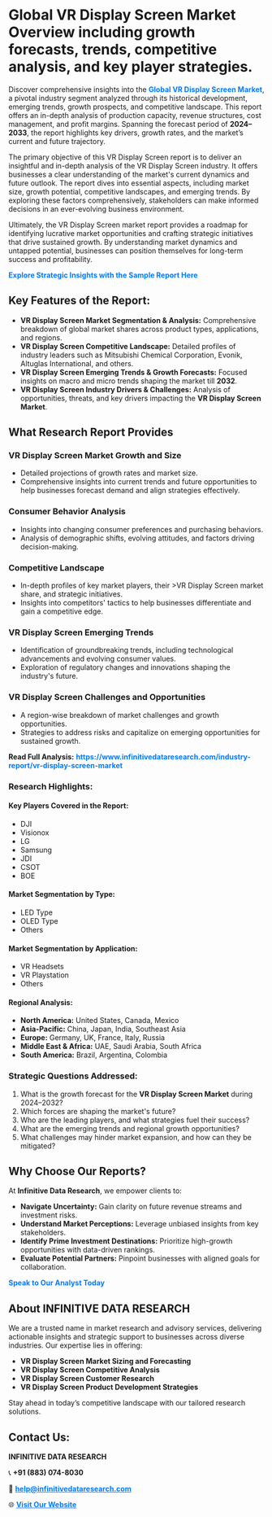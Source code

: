 <h1>Global VR Display Screen Market Overview including growth forecasts, trends, competitive analysis, and key player strategies.</h1>
<p>
Discover comprehensive insights into the 
<a href="https://www.infinitivedataresearch.com/industry-report/vr-display-screen-market" rel="dofollow" style="color: #007BFF; text-decoration: none;"><strong>Global VR Display Screen Market</strong></a>, a pivotal industry segment analyzed through its historical development, emerging trends, growth prospects, and competitive landscape. This report offers an in-depth analysis of production capacity, revenue structures, cost management, and profit margins. Spanning the forecast period of <strong>2024–2033</strong>, the report highlights key drivers, growth rates, and the market’s current and future trajectory.
</p>
<p>
The primary objective of this VR Display Screen report is to deliver an insightful and in-depth analysis of the VR Display Screen industry. It offers businesses a clear understanding of the market's current dynamics and future outlook. The report dives into essential aspects, including market size, growth potential, competitive landscapes, and emerging trends. By exploring these factors comprehensively, stakeholders can make informed decisions in an ever-evolving business environment.
</p>
<p>
Ultimately, the VR Display Screen market report provides a roadmap for identifying lucrative market opportunities and crafting strategic initiatives that drive sustained growth. By understanding market dynamics and untapped potential, businesses can position themselves for long-term success and profitability.
</p>
<p>
<a href="https://www.infinitivedataresearch.com/request-sample/reportId=106377" style="color: #007BFF; text-decoration: none;"><strong>Explore Strategic Insights with the Sample Report Here</strong></a>
</p>

<h2>Key Features of the Report:</h2>
<ul>
<li><strong>VR Display Screen Market Segmentation & Analysis:</strong> Comprehensive breakdown of global market shares across product types, applications, and regions.</li>
<li><strong>VR Display Screen Competitive Landscape:</strong> Detailed profiles of industry leaders such as Mitsubishi Chemical Corporation, Evonik, Altuglas International, and others.</li>
<li><strong>VR Display Screen Emerging Trends & Growth Forecasts:</strong> Focused insights on macro and micro trends shaping the market till <strong>2032</strong>.</li>
<li><strong>VR Display Screen Industry Drivers & Challenges:</strong> Analysis of opportunities, threats, and key drivers impacting the <strong>VR Display Screen Market</strong>.</li>
</ul>

<h2>What Research Report Provides</h2>
<h3>VR Display Screen Market Growth and Size</h3>
<ul>
<li>Detailed projections of growth rates and market size.</li>
<li>Comprehensive insights into current trends and future opportunities to help businesses forecast demand and align strategies effectively.</li>
</ul>

<h3>Consumer Behavior Analysis</h3>
<ul>
<li>Insights into changing consumer preferences and purchasing behaviors.</li>
<li>Analysis of demographic shifts, evolving attitudes, and factors driving decision-making.</li>
</ul>

<h3>Competitive Landscape</h3>
<ul>
<li>In-depth profiles of key market players, their >VR Display Screen market share, and strategic initiatives.</li>
<li>Insights into competitors' tactics to help businesses differentiate and gain a competitive edge.</li>
</ul>

<h3>VR Display Screen Emerging Trends</h3>
<ul>
<li>Identification of groundbreaking trends, including technological advancements and evolving consumer values.</li>
<li>Exploration of regulatory changes and innovations shaping the industry's future.</li>
</ul>

<h3>VR Display Screen Challenges and Opportunities</h3>
<ul>
<li>A region-wise breakdown of market challenges and growth opportunities.</li>
<li>Strategies to address risks and capitalize on emerging opportunities for sustained growth.</li>
</ul>
<p><strong>Read Full Analysis:</strong> <a href="https://www.infinitivedataresearch.com/industry-report/vr-display-screen-market" rel="dofollow" style="color: #007BFF; text-decoration: none;"><strong>https://www.infinitivedataresearch.com/industry-report/vr-display-screen-market</strong></a></p>
<h3>Research Highlights:</h3>
<h4>Key Players Covered in the Report:</h4>
<ul><li>DJI</li><li>Visionox</li><li>LG</li><li>Samsung</li><li>JDI</li><li>CSOT</li><li>BOE</li></ul>
<h4>Market Segmentation by Type:</h4>
<ul><li>LED Type</li><li>OLED Type</li><li>Others</li></ul>
<h4>Market Segmentation by Application:</h4>
<ul><li>VR Headsets</li><li>VR Playstation</li><li>Others</li></ul>

<h4>Regional Analysis:</h4>
<ul>
<li><strong>North America:</strong> United States, Canada, Mexico</li>
<li><strong>Asia-Pacific:</strong> China, Japan, India, Southeast Asia</li>
<li><strong>Europe:</strong> Germany, UK, France, Italy, Russia</li>
<li><strong>Middle East & Africa:</strong> UAE, Saudi Arabia, South Africa</li>
<li><strong>South America:</strong> Brazil, Argentina, Colombia</li>
</ul>

<h3>Strategic Questions Addressed:</h3>
<ol>
<li>What is the growth forecast for the <strong>VR Display Screen Market</strong> during 2024–2032?</li>
<li>Which forces are shaping the market's future?</li>
<li>Who are the leading players, and what strategies fuel their success?</li>
<li>What are the emerging trends and regional growth opportunities?</li>
<li>What challenges may hinder market expansion, and how can they be mitigated?</li>
</ol>

<h2>Why Choose Our Reports?</h2>
<p>At <strong>Infinitive Data Research</strong>, we empower clients to:</p>
<ul>
<li><strong>Navigate Uncertainty:</strong> Gain clarity on future revenue streams and investment risks.</li>
<li><strong>Understand Market Perceptions:</strong> Leverage unbiased insights from key stakeholders.</li>
<li><strong>Identify Prime Investment Destinations:</strong> Prioritize high-growth opportunities with data-driven rankings.</li>
<li><strong>Evaluate Potential Partners:</strong> Pinpoint businesses with aligned goals for collaboration.</li>
</ul>
<p><a href="https://www.infinitivedataresearch.com/industry-report/vr-display-screen-market" rel="dofollow" style="color: #007BFF; text-decoration: none;"><strong>Speak to Our Analyst Today</strong></a></p>

<h2>About INFINITIVE DATA RESEARCH</h2>
<p>We are a trusted name in market research and advisory services, delivering actionable insights and strategic support to businesses across diverse industries. Our expertise lies in offering:</p>
<ul>
<li><strong>VR Display Screen Market Sizing and Forecasting</strong></li>
<li><strong>VR Display Screen Competitive Analysis</strong></li>
<li><strong>VR Display Screen Customer Research</strong></li>
<li><strong>VR Display Screen Product Development Strategies</strong></li>
</ul>
<p>Stay ahead in today’s competitive landscape with our tailored research solutions.</p>

<h2>Contact Us:</h2>
<p><strong>INFINITIVE DATA RESEARCH</strong></p>
<p>📞 <strong>+91 (883) 074-8030</strong></p>
<p>📧 <strong><a href="mailto:help@infinitivedataresearch.com" style="color: #007BFF;">help@infinitivedataresearch.com</a></strong></p>
<p>🌐 <strong><a href="https://www.infinitivedataresearch.com" rel="dofollow" style="color: #007BFF;">Visit Our Website</a></strong></p>